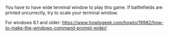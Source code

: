 You have to have wide terminal window to play this game.
If battlefields are printed uncurrectly, try to scale your terminal window.

For windows 8.1 and older:
https://www.howtogeek.com/howto/19982/how-to-make-the-windows-command-prompt-wider/
